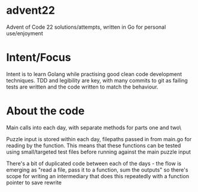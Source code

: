 # advent22
Advent of Code 22 solutions/attempts, written in Go for personal use/enjoyment

Intent/Focus
============

Intent is to learn Golang while practising good clean code development techniques.  TDD and legibility are key, with many commits to git as failing tests are written and the code written to match the behaviour.


About the code
==============

Main calls into each day, with separate methods for parts one and two\

Puzzle input is stored within each day, filepaths passed in from main.go for reading by the function.  This means that these functions can be tested using small/targeted test files before running against the main puzzle input

There's a bit of duplicated code between each of the days - the flow is emerging as "read a file, pass it to a function, sum the outputs" so there's scope for writing an intermediary that does this repeatedly with a function pointer to save rewrite
